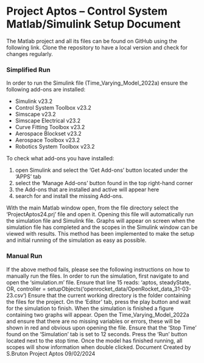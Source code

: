 # Project Aptos – Control System Matlab/Simulink Setup Document
The Matlab project and all its files can be found on GitHub using the following link. Clone the repository to have a local version and check for changes regularly.

### Simplified Run
In order to run the Simulink file (Time_Varying_Model_2022a) ensure the following add-ons are installed: 
- Simulink v23.2
- Control System Toolbox v23.2
- Simscape v23.2
- Simscape Electrical v23.2
- Curve Fitting Toolbox v23.2
- Aerospace Blockset v23.2
- Aerospace Toolbox v23.2
- Robotics System Toolbox v23.2

To check what add-ons you have installed: 
1. open Simulink and select the ‘Get Add-ons’ button located under the ‘APPS’ tab
2. select the ‘Manage Add-ons’ button found in the top right-hand corner
3. the Add-ons that are installed and active will appear here
4. search for and install the missing Add-ons.

With the main Matlab window open, from the file directory select the ‘ProjectAptos24.prj’ file and open it. Opening this file will automatically run the simulation file and Simulink file. Graphs will appear on screen when the simulation file has completed and the scopes in the Simulink window can be viewed with results. This method has been implemented to make the setup and initial running of the simulation as easy as possible.


### Manual Run
If the above method fails, please see the following instructions on how to manually run the files.
In order to run the simulation, first navigate to and open the ‘simulation.m’ file. Ensure that line 15 reads:	‘aptos, steadyState, OR, controller = setupObjects(‘openrocket_data/OpenRocket_data_31-03-23.csv’)
Ensure that the current working directory is the folder containing the files for the project.
On the ‘Editor’ tab, press the play button and wait for the simulation to finish. When the simulation is finished a figure containing two graphs will appear.
Open the Time_Varying_Model_2022a and ensure that there are no missing variables or errors, these will be shown in red and obvious upon opening the file. Ensure that the ‘Stop Time’ found on the ‘Simulation’ tab is set to 12 seconds. Press the ‘Run’ button located next to the stop time. Once the model has finished running, all scopes will show information when double clicked.
Document Created by S.Bruton		Project Aptos
09/02/2024


